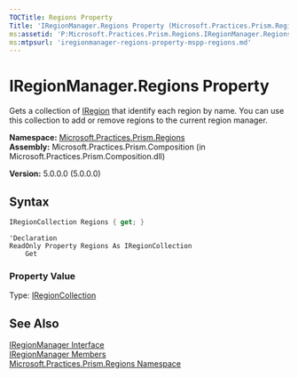 ```yaml
---
TOCTitle: Regions Property
Title: 'IRegionManager.Regions Property (Microsoft.Practices.Prism.Regions)'
ms:assetid: 'P:Microsoft.Practices.Prism.Regions.IRegionManager.Regions'
ms:mtpsurl: 'iregionmanager-regions-property-mspp-regions.md'
---
```


# IRegionManager.Regions Property

Gets a collection of [IRegion](/patterns-practices/reference/iregion-interface-mspp-regions) that identify each region by name. You can use this collection to add or remove regions to the current region manager.

**Namespace:** [Microsoft.Practices.Prism.Regions](/patterns-practices/reference/mspp-regions-namespace)  
**Assembly:** Microsoft.Practices.Prism.Composition (in Microsoft.Practices.Prism.Composition.dll)

**Version:** 5.0.0.0 (5.0.0.0)

## Syntax

```C#
IRegionCollection Regions { get; }
```

```VB
'Declaration
ReadOnly Property Regions As IRegionCollection
	Get
```

### Property Value

Type: [IRegionCollection](/patterns-practices/reference/iregioncollection-interface-mspp-regions)

## See Also

[IRegionManager Interface](/patterns-practices/reference/iregionmanager-interface-mspp-regions)  
[IRegionManager Members](/patterns-practices/reference/iregionmanager-members-mspp-regions)  
[Microsoft.Practices.Prism.Regions Namespace](/patterns-practices/reference/mspp-regions-namespace)<br/>